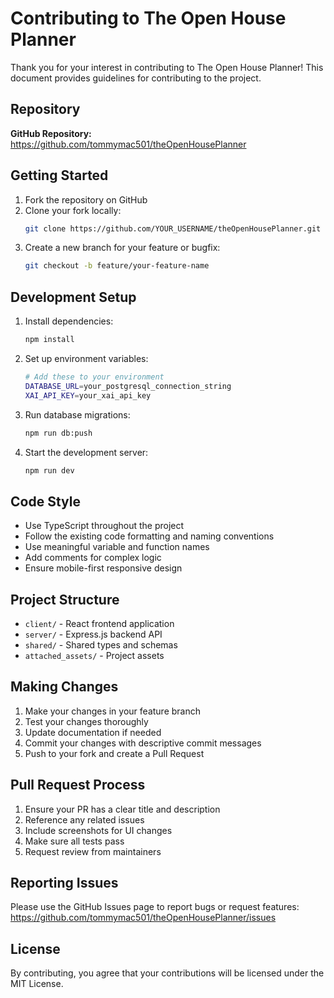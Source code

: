 # Contributing to The Open House Planner

Thank you for your interest in contributing to The Open House Planner! This document provides guidelines for contributing to the project.

## Repository

**GitHub Repository:** https://github.com/tommymac501/theOpenHousePlanner

## Getting Started

1. Fork the repository on GitHub
2. Clone your fork locally:
   ```bash
   git clone https://github.com/YOUR_USERNAME/theOpenHousePlanner.git
   ```
3. Create a new branch for your feature or bugfix:
   ```bash
   git checkout -b feature/your-feature-name
   ```

## Development Setup

1. Install dependencies:
   ```bash
   npm install
   ```

2. Set up environment variables:
   ```bash
   # Add these to your environment
   DATABASE_URL=your_postgresql_connection_string
   XAI_API_KEY=your_xai_api_key
   ```

3. Run database migrations:
   ```bash
   npm run db:push
   ```

4. Start the development server:
   ```bash
   npm run dev
   ```

## Code Style

- Use TypeScript throughout the project
- Follow the existing code formatting and naming conventions
- Use meaningful variable and function names
- Add comments for complex logic
- Ensure mobile-first responsive design

## Project Structure

- `client/` - React frontend application
- `server/` - Express.js backend API
- `shared/` - Shared types and schemas
- `attached_assets/` - Project assets

## Making Changes

1. Make your changes in your feature branch
2. Test your changes thoroughly
3. Update documentation if needed
4. Commit your changes with descriptive commit messages
5. Push to your fork and create a Pull Request

## Pull Request Process

1. Ensure your PR has a clear title and description
2. Reference any related issues
3. Include screenshots for UI changes
4. Make sure all tests pass
5. Request review from maintainers

## Reporting Issues

Please use the GitHub Issues page to report bugs or request features:
https://github.com/tommymac501/theOpenHousePlanner/issues

## License

By contributing, you agree that your contributions will be licensed under the MIT License.